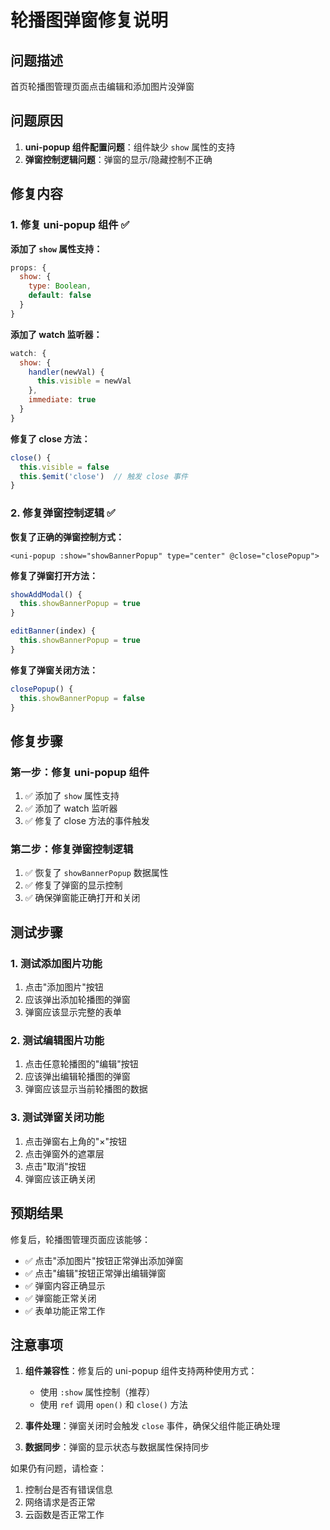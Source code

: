 # 轮播图弹窗修复说明

## 问题描述

首页轮播图管理页面点击编辑和添加图片没弹窗

## 问题原因

1. **uni-popup 组件配置问题**：组件缺少 `show` 属性的支持
2. **弹窗控制逻辑问题**：弹窗的显示/隐藏控制不正确

## 修复内容

### 1. 修复 uni-popup 组件 ✅

**添加了 `show` 属性支持：**
```javascript
props: {
  show: {
    type: Boolean,
    default: false
  }
}
```

**添加了 watch 监听器：**
```javascript
watch: {
  show: {
    handler(newVal) {
      this.visible = newVal
    },
    immediate: true
  }
}
```

**修复了 close 方法：**
```javascript
close() {
  this.visible = false
  this.$emit('close')  // 触发 close 事件
}
```

### 2. 修复弹窗控制逻辑 ✅

**恢复了正确的弹窗控制方式：**
```vue
<uni-popup :show="showBannerPopup" type="center" @close="closePopup">
```

**修复了弹窗打开方法：**
```javascript
showAddModal() {
  this.showBannerPopup = true
}

editBanner(index) {
  this.showBannerPopup = true
}
```

**修复了弹窗关闭方法：**
```javascript
closePopup() {
  this.showBannerPopup = false
}
```

## 修复步骤

### 第一步：修复 uni-popup 组件
1. ✅ 添加了 `show` 属性支持
2. ✅ 添加了 watch 监听器
3. ✅ 修复了 close 方法的事件触发

### 第二步：修复弹窗控制逻辑
1. ✅ 恢复了 `showBannerPopup` 数据属性
2. ✅ 修复了弹窗的显示控制
3. ✅ 确保弹窗能正确打开和关闭

## 测试步骤

### 1. 测试添加图片功能
1. 点击"添加图片"按钮
2. 应该弹出添加轮播图的弹窗
3. 弹窗应该显示完整的表单

### 2. 测试编辑图片功能
1. 点击任意轮播图的"编辑"按钮
2. 应该弹出编辑轮播图的弹窗
3. 弹窗应该显示当前轮播图的数据

### 3. 测试弹窗关闭功能
1. 点击弹窗右上角的"×"按钮
2. 点击弹窗外的遮罩层
3. 点击"取消"按钮
4. 弹窗应该正确关闭

## 预期结果

修复后，轮播图管理页面应该能够：
- ✅ 点击"添加图片"按钮正常弹出添加弹窗
- ✅ 点击"编辑"按钮正常弹出编辑弹窗
- ✅ 弹窗内容正确显示
- ✅ 弹窗能正常关闭
- ✅ 表单功能正常工作

## 注意事项

1. **组件兼容性**：修复后的 uni-popup 组件支持两种使用方式：
   - 使用 `:show` 属性控制（推荐）
   - 使用 `ref` 调用 `open()` 和 `close()` 方法

2. **事件处理**：弹窗关闭时会触发 `close` 事件，确保父组件能正确处理

3. **数据同步**：弹窗的显示状态与数据属性保持同步

如果仍有问题，请检查：
1. 控制台是否有错误信息
2. 网络请求是否正常
3. 云函数是否正常工作 